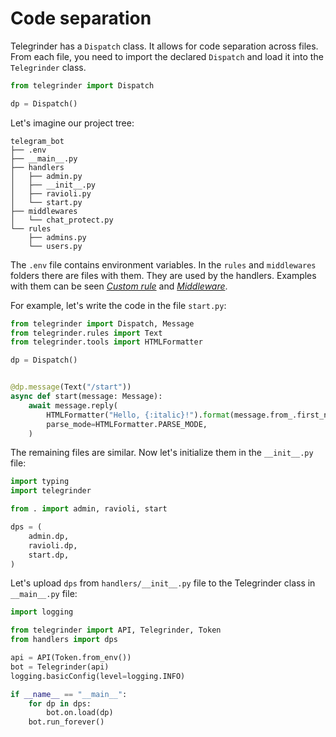 # Code separation

Telegrinder has a `Dispatch` class. It allows for code separation across files. From each file, you need to import the declared `Dispatch` and load it into the `Telegrinder` class.
```python
from telegrinder import Dispatch

dp = Dispatch()
```

Let's imagine our project tree:
```
telegram_bot
├── .env
├── __main__.py
├── handlers
│   ├── admin.py
│   ├── __init__.py
│   ├── ravioli.py
│   └── start.py
├── middlewares
│   └── chat_protect.py
└── rules
    ├── admins.py
    └── users.py
```

The `.env` file contains environment variables. In the `rules` and `middlewares` folders there are files with them. They are used by the handlers. Examples with them can be seen [*Custom rule*](https://github.com/timoniq/telegrinder/blob/main/examples/custom_rule.py) and [*Middleware*](https://github.com/timoniq/telegrinder/blob/main/examples/middleware.py).

For example, let's write the code in the file `start.py`:
```python
from telegrinder import Dispatch, Message
from telegrinder.rules import Text
from telegrinder.tools import HTMLFormatter

dp = Dispatch()


@dp.message(Text("/start"))
async def start(message: Message):
    await message.reply(
        HTMLFormatter("Hello, {:italic}!").format(message.from_.first_name),
        parse_mode=HTMLFormatter.PARSE_MODE,
    )
```

The remaining files are similar. Now let's initialize them in the `__init__.py` file:
```python
import typing
import telegrinder

from . import admin, ravioli, start

dps = (
    admin.dp,
    ravioli.dp,
    start.dp,
)
```

Let's upload `dps` from `handlers/__init__.py` file to the Telegrinder class in `__main__.py` file:
```python
import logging

from telegrinder import API, Telegrinder, Token
from handlers import dps

api = API(Token.from_env())
bot = Telegrinder(api)
logging.basicConfig(level=logging.INFO)

if __name__ == "__main__":
    for dp in dps:
        bot.on.load(dp)
    bot.run_forever()
```
